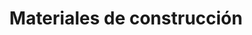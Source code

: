 ---
title: "Materiales de construcción"
url: /ciudad-autonoma-de-buenos-aires/materiales-de-construccion/
shop: Allgemein
---